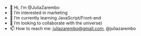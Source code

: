 - 👋 Hi, I’m @JuliaZarembo
- 👀 I’m interested in marketing
- 🌱 I’m currently learning JavaScript/Front-end
- 💞️ I’m looking to collaborate with the universe)
- 📫 How to reach me: juliazarembo@gmail.com, @juliazarembo

<!---
JuliaZarembo/JuliaZarembo is a ✨ special ✨ repository because its `README.md` (this file) appears on your GitHub profile.
You can click the Preview link to take a look at your changes.
--->
